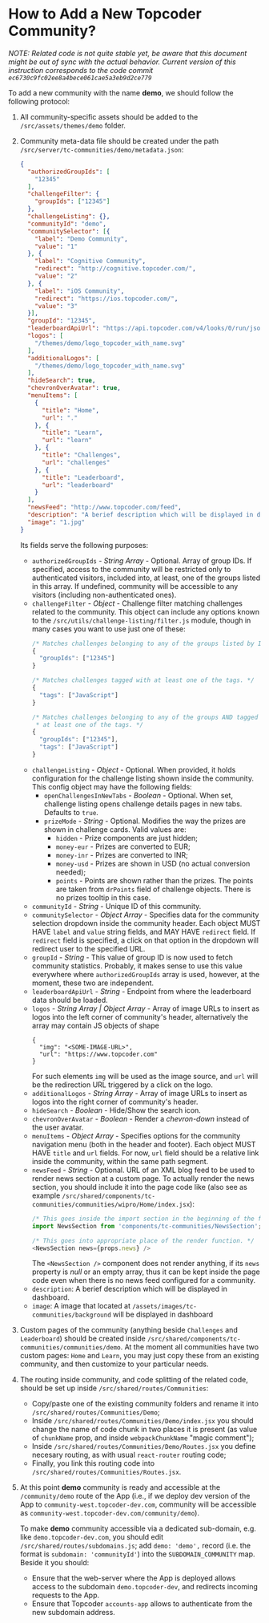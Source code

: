 # How to Add a New Topcoder Community?
*NOTE: Related code is not quite stable yet, be aware that this document might be out of sync with the actual behavior. Current version of this instruction corresponds to the code commit `ec6730c9fc02ee8a4bece061cae5a3eb9d2ce779`*

To add a new community with the name **demo**, we should follow the following protocol:

1.  All community-specific assets should be added to the `/src/assets/themes/demo` folder.
2.  Community meta-data file should be created under the path `/src/server/tc-communities/demo/metadata.json`:
    ```json
    {
      "authorizedGroupIds": [
        "12345"
      ],
      "challengeFilter": {
        "groupIds": ["12345"]
      },
      "challengeListing": {},
      "communityId": "demo",
      "communitySelector": [{
        "label": "Demo Community",
        "value": "1"
      }, {
        "label": "Cognitive Community",
        "redirect": "http://cognitive.topcoder.com/",
        "value": "2"
      }, {
        "label": "iOS Community",
        "redirect": "https://ios.topcoder.com/",
        "value": "3"
      }],
      "groupId": "12345",
      "leaderboardApiUrl": "https://api.topcoder.com/v4/looks/0/run/json/",
      "logos": [
        "/themes/demo/logo_topcoder_with_name.svg"
      ],
      "additionalLogos": [
        "/themes/demo/logo_topcoder_with_name.svg"
      ],
      "hideSearch": true,
      "chevronOverAvatar": true,
      "menuItems": [
        {
          "title": "Home",
          "url": "."
        }, {
          "title": "Learn",
          "url": "learn"
        }, {
          "title": "Challenges",
          "url": "challenges"
        }, {
          "title": "Leaderboard",
          "url": "leaderboard"
        }
      ],
      "newsFeed": "http://www.topcoder.com/feed",
      "description": "A berief description which will be displayed in dashboard",
      "image": "1.jpg"
    }
    ```
    Its fields serve the following purposes:
    -   `authorizedGroupIds` - *String Array* - Optional. Array of group IDs. If specified, access to the community will be restricted only to authenticated visitors, included into, at least, one of the groups listed in this array. If undefined, community will be accessible to any visitors (including non-authenticated ones).
    -   `challengeFilter` - *Object* - Challenge filter matching challenges related to the community. This object can include any options known to the `/src/utils/challenge-listing/filter.js` module, though in many cases you want to use just one of these:
        ```js
        /* Matches challenges belonging to any of the groups listed by ID. */
        {
          "groupIds": ["12345"]
        }

        /* Matches challenges tagged with at least one of the tags. */
        {
          "tags": ["JavaScript"]
        }

        /* Matches challenges belonging to any of the groups AND tagged with
         * at least one of the tags. */
        {
          "groupIds": ["12345"],
          "tags": ["JavaScript"]
        }
        ```
    -   `challengeListing` - *Object* - Optional. When provided, it holds configuration for the challenge listing shown inside the community. This config object may have the following fields:
        - `openChallengesInNewTabs` - *Boolean* - Optional. When set, challenge listing opens challenge details pages in new tabs. Defaults to `true`.
        - `prizeMode` - *String* - Optional. Modifies the way the prizes are shown in challenge cards. Valid values are:
            - `hidden` - Prize components are just hidden;
            - `money-eur` - Prizes are converted to EUR;
            - `money-inr` - Prizes are converted to INR;
            - `money-usd` - Prizes are shown in USD (no actual conversion needed);
            - `points` - Points are shown rather than the prizes. The points are taken from `drPoints` field of challenge objects. There is no prizes tooltip in this case.
    -   `communityId` - *String* - Unique ID of this community.
    -   `communitySelector` - *Object Array* - Specifies data for the community selection dropdown inside the community header. Each object MUST HAVE `label` and `value` string fields, and MAY HAVE `redirect` field. If `redirect` field is specified, a click on that option in the dropdown will redirect user to the specified URL.
    -   `groupId` - *String* - This value of group ID is now used to fetch community statistics. Probably, it makes sense to use this value everywhere where `authorizedGroupIds` array is used, however, at the moment, these two are independent.
    -   `leaderboardApiUrl` - *String* - Endpoint from where the leaderboard data should be loaded.
    -   `logos` - *String Array | Object Array* - Array of image URLs to insert as logos into the left corner of community's header, alternatively the array may contain JS objects of shape
        ```
        {
          "img": "<SOME-IMAGE-URL>",
          "url": "https://www.topcoder.com"
        }
        ```
        For such elements `img` will be used as the image source, and `url` will be the redirection URL triggered by a click on the logo.
    -   `additionalLogos` - *String Array* - Array of image URLs to insert as logos into the right corner of community's header.
    -   `hideSearch` - *Boolean* - Hide/Show the search icon.
    -   `chevronOverAvatar` - *Boolean* - Render a *chevron-down* instead of the user avatar.
    -   `menuItems` - *Object Array* - Specifies options for the community navigation menu (both in the header and footer). Each object MUST HAVE `title` and `url` fields. For now, `url` field should be a relative link inside the community, within the same path segment.
    -   `newsFeed` - *String* - Optional. URL of an XML blog feed to be used to render news section at a custom page. To actually render the news section, you should include it into the page code like (also see as example `/src/shared/components/tc-communities/communities/wipro/Home/index.jsx`):
        ``` js
        /* This goes inside the import section in the beginning of the file. */
        import NewsSection from 'components/tc-communities/NewsSection';

        /* This goes into appropriate place of the render function. */
        <NewsSection news={props.news} />
        ```
        The `<NewsSection />` component does not render anything, if its `news` property is *null* or an empty array, thus it can be kept inside the page code even when there is no news feed configured for a community.
    - `description`: A berief description which will be displayed in dashboard.
    - `image`: A image that located at `/assets/images/tc-communities/background` will be displayed in dashboard
3.  Custom pages of the community (anything beside `Challenges` and `Leaderboard`) should be created inside `/src/shared/components/tc-communities/communities/demo`. At the moment all communities have two custom pages: `Home` and `Learn`, you may just copy these from an existing community, and then customize to your particular needs.

4.  The routing inside community, and code splitting of the related code, should be set up inside `/src/shared/routes/Communities`:
    - Copy/paste one of the existing community folders and rename it into `/src/shared/routes/Communities/Demo`;
    - Inside `/src/shared/routes/Communities/Demo/index.jsx` you should change the name of code chunk in two places it is present (as value of `chunkName` prop, and inside `webpackChunkName` "magic comment");
    - Inside `/src/shared/routes/Communities/Demo/Routes.jsx` you define necesary routing, as with usual `react-router` routing code;
    - Finally, you link this routing code into `/src/shared/routes/Communities/Routes.jsx`.

5.  At this point **demo** community is ready and accessible at the `/community/demo` route of the App (i.e., if we deploy dev version of the App to `community-west.topcoder-dev.com`, community will be accessible as `community-west.topcoder-dev.com/community/demo`).

    To make **demo** community accessible via a dedicated sub-domain, e.g. like `demo.topcoder-dev.com`, you should edit `/src/shared/routes/subdomains.js`; add `demo: 'demo',` record (i.e. the format is `subdomain: 'communityId'`) into the `SUBDOMAIN_COMMUNITY` map. Beside it you should:
    -   Ensure that the web-server where the App is deployed allows access to the subdomain `demo.topcoder-dev`, and redirects incoming requests to the App.
    -   Ensure that Topcoder `accounts-app` allows to authenticate from the new subdomain address.
